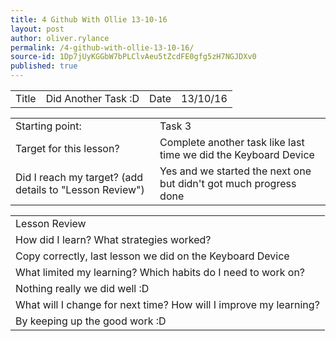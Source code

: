 ```yaml
---
title: 4 Github With Ollie 13-10-16
layout: post
author: oliver.rylance
permalink: /4-github-with-ollie-13-10-16/
source-id: 1Dp7jUyKGGbW7bPLClvAeu5tZcdFE0gfg5zH7NGJDXv0
published: true
---
```

<table>
  <tr>
    <td>Title</td>
    <td>Did Another Task :D</td>
    <td>Date</td>
    <td>13/10/16</td>
  </tr>
</table>

<p> </p>

<table>
  <tr>
    <td>Starting point:</td>
    <td>Task 3</td>
  </tr>
  <tr>
    <td>Target for this lesson?</td>
    <td>Complete another task like last time we did the Keyboard Device</td>
  </tr>
  <tr>
    <td>Did I reach my target? 
(add details to "Lesson Review")</td>
    <td>Yes and we started the next one but didn't got much progress done</td>
  </tr>
</table>

<p> </p>

<table>
  <tr>
    <td>Lesson Review</td>
  </tr>
  <tr>
    <td>How did I learn? What strategies worked?</td>
  </tr>
  <tr>
    <td>Copy correctly, last lesson we did on the Keyboard Device</td>
  </tr>
  <tr>
    <td>What limited my learning? Which habits do I need to work on? </td>
  </tr>
  <tr>
    <td>Nothing really we did well :D</td>
  </tr>
  <tr>
    <td>What will I change for next time? How will I improve my learning?</td>
  </tr>
  <tr>
    <td>By keeping up the good work :D</td>
  </tr>
</table>


